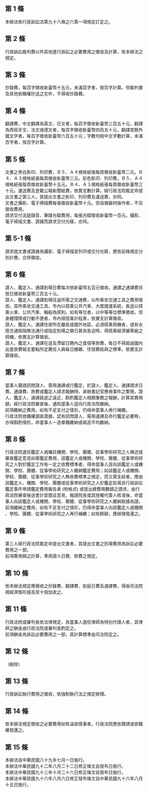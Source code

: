 第 1 條
-------
本辦法依行政訴訟法第九十八條之六第一項規定訂定之。

第 2 條
-------
行政訴訟裁判費以外其他進行訴訟之必要費用之徵收及計算，依本辦法之  
規定。

第 3 條
-------
抄錄費，每百字徵收新臺幣十五元，未滿百字者，按百字計算。但裁判書  
及其他依職權抄送之文件，不得收抄錄費。

第 4 條
-------
翻譯費，中文翻譯為英文、日文者，每百字徵收新臺幣三百五十元，翻譯  
為西班牙文、法文或德文者，每百字徵收新臺幣四百五十元，翻譯其餘外  
國文字者，每百字徵收新臺幣六百五十元；字數均按中文字數計算，未滿  
百字者，按百字計算。

第 5 條
-------
文書之黑白影印、列印費，Ｂ５、Ａ４規格紙張每頁徵收新臺幣二元。Ｂ  
４、Ａ３規格紙張每頁徵收新臺幣三元。彩色影印、列印費，Ｂ５、Ａ４  
規格紙張每頁徵收新臺幣十五元。Ｂ４、Ａ３規格紙張每頁徵收新臺幣三  
十元。運送費及登載公報新聞紙費，依實支數計算。經行政法院裁定命提  
出文書之第三人，其提出文書之影印、列印費及運送費，亦同。  
文書之攝影、電子掃描費每張徵收新臺幣十元。但自備器材操作者，不另  
徵收費用。  
請求交付法庭錄音、筆錄光碟費用，每張光碟徵收新臺幣一百元。攝影、  
電子掃描文書、證據而請求交付光碟，亦同。

第 5-1 條
---------
請求就文書或證據為攝影、電子掃描並列印或交付光碟，應依前條規定分  
別計費，合併徵收。

第 6 條
-------
證人、鑑定人、通譯到場日費每次依新臺幣五百元徵收。通譯之通譯費另  
按日徵收新臺幣三百五十元。  
證人、鑑定人、通譯到場往返所需之交通費，以所乘坐交通工具之費用徵  
收。其所乘坐交通工具，市內以搭乘公共汽車、大眾捷運系統，長途以搭  
乘火車、公共汽車、輪船為原則。如有等位者，以中等等位標準徵收。但  
身體殘障或行動不便者，市內得搭乘計程車，依實支計算徵收。  
證人、鑑定人、通譯住居所在離島或國外地區，必須搭乘飛機者，或有水  
陸交通阻隔無法通行或指定到場之期日甚為急迫時，得搭乘經濟艙等級之  
飛機，依實支計算徵收。  
證人、鑑定人、通譯在途及滯留日期內之食宿等旅費，每日不得超過國內  
出差旅費報支要點所定薦任人員每日膳雜、住宿費給與之標準，依實支計  
算徵收。

第 7 條
-------
當事人聲請訊問證人、需用通譯或行鑑定，於證人、鑑定人、通譯請求日  
費、通譯費、旅費或鑑定人請求報酬時，承辦書記官應視事件之繁簡，證  
人、鑑定人、通譯路途之遠近，斟酌鑑定人相類業務之報酬，計算其費用  
額，經行政法院審查後，通知當事人逕向行政法院繳納。  
前項繳納之費用，如有不足支付之情形，仍得命當事人再行補繳。  
行政法院依職權調查證據，認有訊問證人、需用通譯及命行鑑定必要時，  
亦得斟酌情形，命當事人一造單獨繳納或兩造平均繳納。

第 8 條
-------
行政法院選任鑑定人或囑託機關、學校、團體、從事學術研究之人陳述或  
審查鑑定意見如需鑑定費用，該鑑定人或機關、學校、團體、從事學術研  
究之人對於鑑定工作有一定之收費標準者，得命當事人逕向該鑑定人或機  
關、學校、團體、從事學術研究之人繳納鑑定費用；如該鑑定人或機關、  
學校、團體、從事學術研究之人無收費標準之規定，而又需支給者，應由  
該鑑定人、機關、學校、團體或從事學術研究之人於鑑定前填具行政訴訟  
鑑定事件申請鑑定費用報告表 (附格式) 或提出總費用數額之請求，由行  
政法院審查後送會計室簽註意見，報請院長或其授權代簽人核准後，命當  
事人向該鑑定人或機關、學校、團體、從事學術研究之人繳納取據為證。  
前項繳納之費用，如有不足支付之情形，仍得命當事人向該鑑定人或機關  
、學校、團體、從事學術研究之人再行補繳；如有餘額，應辦理發還之。

第 9 條
-------
第三人經行政法院裁定命提出文書者，其提出文書之到場費用為訴訟必要  
費用之一部。  
前項費用額之計算，準用證人日費、旅費之規定。

第 10 條
--------
依本辦法規定應徵收之抄錄費、翻譯費、到庭日費及通譯費，得由司法院  
視經濟情形提高至十倍加收之。

第 11 條
--------
行政法院或審判長依法律規定，為當事人選任律師為特別代理人者，其律  
師之酬金由行政法院或審判長酌定之。  
前項酬金為訴訟必要費用之一部，其計算標準由司法院定之。

第 12 條
--------
（刪除）

第 13 條
--------
行政訴訟執行費用之徵收，依強制執行法之規定辦理。

第 14 條
--------
依本辦法規定徵收之必要費用如有溢收情事者，行政法院應依聲請或依職  
權發還之。

第 15 條
--------
本辦法自中華民國八十九年七月一日施行。  
本辦法中華民國九十二年八月二十二日修正條文自發布日施行。  
本辦法中華民國九十三年十月二十六日修正條文自發布日施行。  
本辦法中華民國九十六年八月六日修正發布條文自中華民國九十六年八月  
十五日施行。

